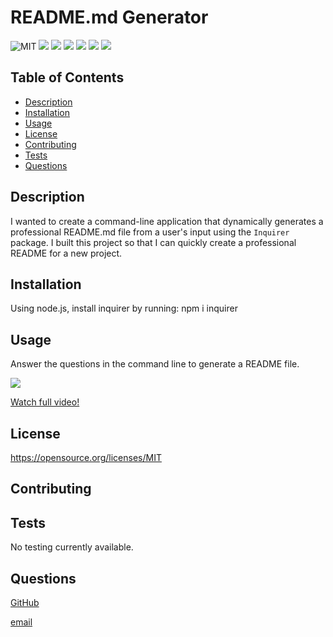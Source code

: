  # README.md Generator
   
   ![MIT](https://img.shields.io/badge/license-MIT-blueviolet)
   <img src="https://img.shields.io/badge/Javascript-yellow" />
   <img src="https://img.shields.io/badge/jQuery-blue"  />
   <img src="https://img.shields.io/badge/-node.js-green" />
   <img src="https://img.shields.io/badge/-inquirer-red" >
   <img src="https://img.shields.io/badge/-screencastify-lightgrey" />
   <img src="https://img.shields.io/badge/-json-orange" />
   
  ## Table of Contents
  * [Description](#description)
  * [Installation](#installation)
  * [Usage](#usage)
  * [License](#license)
  * [Contributing](#contributing)
  * [Tests](#tests)
  * [Questions](#questions)

## Description
   I wanted to create a command-line application that dynamically generates a professional README.md file from a user's input using the `Inquirer` package.
   I built this project so that I can quickly create a professional README for a new project.
        

## Installation
 Using node.js, install inquirer by running: npm i inquirer

## Usage
 Answer the questions in the command line to generate a README file.
 
![](readmevideo.gif)

[Watch full video!](https://watch.screencastify.com/v/cv0fxIZLsGQqpt7K4rur)

## License
 https://opensource.org/licenses/MIT

## Contributing
        

## Tests
No testing currently available.

## Questions
[GitHub](https://github.com/pamelac21)

[email](mailto:pamelac021@gmail.com)
